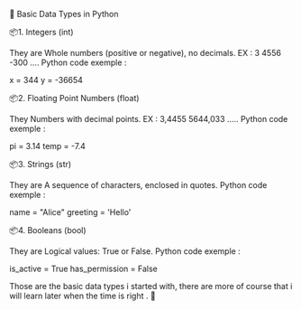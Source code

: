 🧱 Basic Data Types in Python


📦1. Integers (int)

They are Whole numbers (positive or negative), no decimals.
EX : 3  4556 -300 ....
Python code exemple : 

x = 344 
y = -36654

📦2. Floating Point Numbers (float)

They Numbers with decimal points.
EX : 3,4455  5644,033 .....
Python code exemple : 

pi = 3.14
temp = -7.4

📦3. Strings (str)

They are A sequence of characters, enclosed in quotes.
Python code exemple : 

name = "Alice"
greeting = 'Hello'

📦4. Booleans (bool)

They are Logical values: True or False.
Python code exemple : 

is_active = True
has_permission = False



Those are the basic data types i started with, there are more of course that i will learn later when the time is right . 🧪








